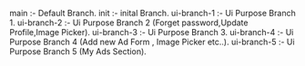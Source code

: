 main :- Default Branch.
init :- inital Branch.
ui-branch-1 :- Ui Purpose Branch 1.
ui-branch-2 :- Ui Purpose Branch 2 (Forget password,Update Profile,Image Picker).
ui-branch-3 :- Ui Purpose Branch 3.
ui-branch-4 :- Ui Purpose Branch 4 (Add new Ad Form , Image Picker etc..).
ui-branch-5 :- Ui Purpose Branch 5 (My Ads Section).